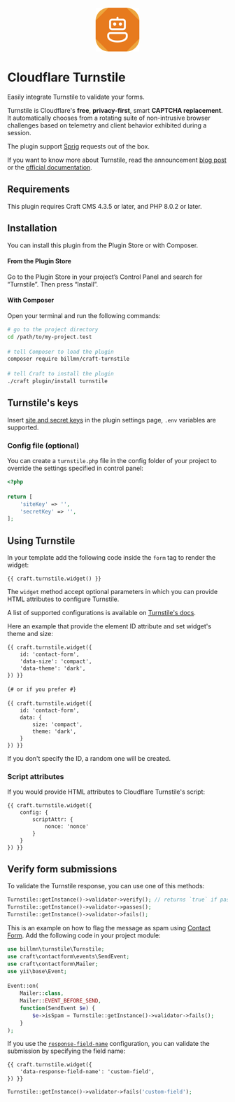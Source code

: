 <p align="center"><img width="100" src="./src/icon.svg"></p>

# Cloudflare Turnstile

Easily integrate Turnstile to validate your forms.

Turnstile is Cloudflare's **free**, **privacy-first**, smart **CAPTCHA replacement**. It automatically chooses from a rotating suite of non-intrusive browser challenges based on telemetry and client behavior exhibited during a session.

The plugin support [Sprig](https://github.com/putyourlightson/craft-sprig) requests out of the box.

If you want to know more about Turnstile, read the announcement [blog post](https://blog.cloudflare.com/turnstile-private-captcha-alternative) or the [official documentation](https://developers.cloudflare.com/turnstile).

## Requirements

This plugin requires Craft CMS 4.3.5 or later, and PHP 8.0.2 or later.

## Installation

You can install this plugin from the Plugin Store or with Composer.

#### From the Plugin Store

Go to the Plugin Store in your project’s Control Panel and search for “Turnstile”. Then press “Install”.

#### With Composer

Open your terminal and run the following commands:

```bash
# go to the project directory
cd /path/to/my-project.test

# tell Composer to load the plugin
composer require billmn/craft-turnstile

# tell Craft to install the plugin
./craft plugin/install turnstile
```

## Turnstile's keys

Insert [site and secret keys](https://developers.cloudflare.com/turnstile/get-started/#get-a-sitekey-and-secret-key) in the plugin settings page, `.env` variables are supported.

### Config file (optional)
You can create a `turnstile.php` file in the config folder of your project to override the settings specified in control panel:
```php
<?php

return [
    'siteKey' => '',
    'secretKey' => '',
];
```

## Using Turnstile

In your template add the following code inside the `form` tag to render the widget:
```twig
{{ craft.turnstile.widget() }}
```

The `widget` method accept optional parameters in which you can provide HTML attributes to configure Turnstile.

A list of supported configurations is available on [Turnstile's docs](https://developers.cloudflare.com/turnstile/get-started/client-side-rendering/#configurations).

Here an example that provide the element ID attribute and set widget's theme and size:
```twig
{{ craft.turnstile.widget({
    id: 'contact-form',
    'data-size': 'compact',
    'data-theme': 'dark',
}) }}

{# or if you prefer #}

{{ craft.turnstile.widget({
    id: 'contact-form',
    data: {
        size: 'compact',
        theme: 'dark',
    }
}) }}
```

If you don't specify the ID, a random one will be created. 

### Script attributes

If you would provide HTML attributes to Cloudflare Turnstile's script:
```twig
{{ craft.turnstile.widget({
    config: {
        scriptAttr: {
            nonce: 'nonce'
        }
    }
}) }}
```

## Verify form submissions

To validate the Turnstile response, you can use one of this methods:
```php
Turnstile::getInstance()->validator->verify(); // returns `true` if passes
Turnstile::getInstance()->validator->passes();
Turnstile::getInstance()->validator->fails();
```

This is an example on how to flag the message as spam using [Contact Form](https://plugins.craftcms.com/contact-form). Add the following code in your project module:
```php
use billmn\turnstile\Turnstile;
use craft\contactform\events\SendEvent;
use craft\contactform\Mailer;
use yii\base\Event;

Event::on(
    Mailer::class,
    Mailer::EVENT_BEFORE_SEND,
    function(SendEvent $e) {
        $e->isSpam = Turnstile::getInstance()->validator->fails();
    }
);
```

If you use the [`response-field-name`](https://developers.cloudflare.com/turnstile/get-started/client-side-rendering/#configurations) configuration, you can validate the submission by specifying the field name:

```twig
{{ craft.turnstile.widget({
    'data-response-field-name': 'custom-field',
}) }}
```

```php
Turnstile::getInstance()->validator->fails('custom-field');
```
